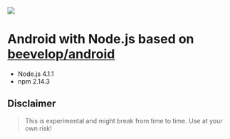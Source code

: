 [![](https://badge.imagelayers.io/beevelop/android-nodejs:latest.svg)](https://imagelayers.io/?images=beevelop/android-nodejs:latest 'Get your own badge on imagelayers.io')

# Android with Node.js based on [beevelop/android](https://github.com/beevelop/docker-android)
- Node.js 4.1.1
- npm 2.14.3

## Disclaimer
> This is experimental and might break from time to time. Use at your own risk!
